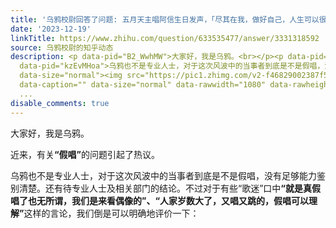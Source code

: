 ```yaml
---
title: '乌鸦校尉回答了问题: 五月天主唱阿信生日发声，「尽其在我，做好自己，人生可以很简单」，为何此次五月天「假唱」风波如此剧烈？'
date: '2023-12-19'
linkTitle: https://www.zhihu.com/question/633535477/answer/3331318592
source: 乌鸦校尉的知乎动态
description: <p data-pid="B2_WwhMW">​大家好，我是乌鸦。<br></p><p data-pid="az6qgL8D">近来，有关<b>“假唱”</b>的问题引起了热议。</p><p
  data-pid="kzEvMHoa">乌鸦也不是专业人士，对于这次风波中的当事者到底是不是假唱，没有足够能力鉴别清楚。还有待专业人士及相关部门的结论。不过对于有些“歌迷”口中<b>“就是真假唱了也无所谓，我们是来看偶像的”、“人家岁数大了，又唱又跳的，假唱可以理解”</b>这样的言论，我们倒是可以明确地评价一下：</p><figure
  data-size="normal"><img src="https://pic1.zhimg.com/v2-f46829002387f5b5bb8973352a0ab45c_1440w.jpg"
  data-caption="" data-size="normal" data-rawwidth="1080" data-rawheight="402" data-original-token="v2-d8e968a9f09b243bff50b63209a3
  ...
disable_comments: true
---
```

<p data-pid="B2_WwhMW">​大家好，我是乌鸦。<br></p><p data-pid="az6qgL8D">近来，有关<b>“假唱”</b>的问题引起了热议。</p><p data-pid="kzEvMHoa">乌鸦也不是专业人士，对于这次风波中的当事者到底是不是假唱，没有足够能力鉴别清楚。还有待专业人士及相关部门的结论。不过对于有些“歌迷”口中<b>“就是真假唱了也无所谓，我们是来看偶像的”、“人家岁数大了，又唱又跳的，假唱可以理解”</b>这样的言论，我们倒是可以明确地评价一下：</p><figure data-size="normal"><img src="https://pic1.zhimg.com/v2-f46829002387f5b5bb8973352a0ab45c_1440w.jpg" data-caption="" data-size="normal" data-rawwidth="1080" data-rawheight="402" data-original-token="v2-d8e968a9f09b243bff50b63209a3 ...
